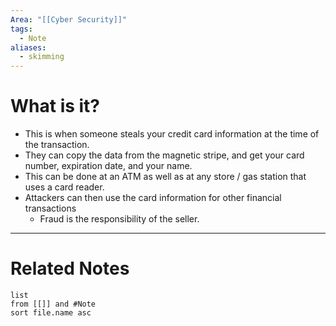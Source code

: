 ```yaml
---
Area: "[[Cyber Security]]"
tags:
  - Note
aliases:
  - skimming
---
```

# What is it?
- This is when someone steals your credit card information at the time of the transaction.
- They can copy the data from the magnetic stripe, and get your card number, expiration date, and your name.
- This can be done at an ATM as well as at any store / gas station that uses a card reader.
- Attackers can then use the card information for other financial transactions
	- Fraud is the responsibility of the seller.


---
# Related Notes
```dataview
list
from [[]] and #Note 
sort file.name asc
```
